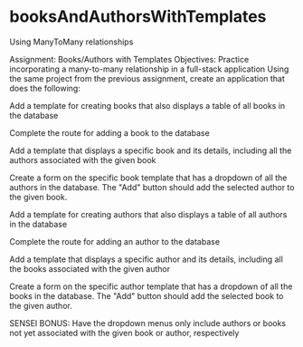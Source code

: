 # booksAndAuthorsWithTemplates
Using ManyToMany relationships 

Assignment: Books/Authors with Templates
Objectives:
Practice incorporating a many-to-many relationship in a full-stack application
Using the same project from the previous assignment, create an application that does the following:



Add a template for creating books that also displays a table of all books in the database

Complete the route for adding a book to the database

Add a template that displays a specific book and its details, including all the authors associated with the given book

Create a form on the specific book template that has a dropdown of all the authors in the database. The "Add" button should add the selected author to the given book.

Add a template for creating authors that also displays a table of all authors in the database

Complete the route for adding an author to the database

Add a template that displays a specific author and its details, including all the books associated with the given author

Create a form on the specific author template that has a dropdown of all the books in the database. The "Add" button should add the selected book to the given author.

SENSEI BONUS: Have the dropdown menus only include authors or books not yet associated with the given book or author, respectively
